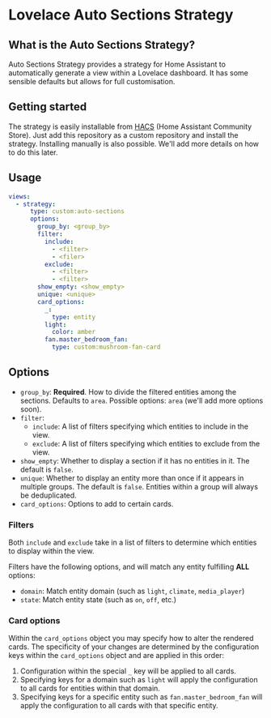 # Lovelace Auto Sections Strategy

## What is the Auto Sections Strategy?

Auto Sections Strategy provides a strategy for Home Assistant to automatically generate a view within a Lovelace dashboard. It has some sensible defaults but allows for full customisation.

## Getting started

The strategy is easily installable from [HACS](https://hacs.xyz/) (Home Assistant Community Store). Just add this repository as a custom repository and install the strategy. Installing manually is also possible. We'll add more details on how to do this later.

## Usage

```yaml
views:
  - strategy:
      type: custom:auto-sections
      options:
        group_by: <group_by>
        filter:
          include:
            - <filter>
            - <filer>
          exclude:
            - <filter>
            - <filter>
        show_empty: <show_empty>
        unique: <unique>
        card_options:
          _:
            type: entity
          light:
            color: amber
          fan.master_bedroom_fan:
            type: custom:mushroom-fan-card
```

## Options

- `group_by`: **Required**. How to divide the filtered entities among the sections. Defaults to `area`. Possible options: `area` (we'll add more options soon).
- `filter`:
  - `include`: A list of filters specifying which entities to include in the view.
  - `exclude`: A list of filters specifying which entities to exclude from the view.
- `show_empty`: Whether to display a section if it has no entities in it. The default is `false`.
- `unique`: Whether to display an entity more than once if it appears in multiple groups. The default is `false`. Entities within a group will always be deduplicated.
- `card_options`: Options to add to certain cards.

### Filters

Both `include` and `exclude` take in a list of filters to determine which entities to display within the view.

Filters have the following options, and will match any entity fulfilling **ALL** options:

- `domain`: Match entity domain (such as `light`, `climate`, `media_player`)
- `state`: Match entity state (such as `on`, `off`, etc.)

### Card options

Within the `card_options` object you may specify how to alter the rendered cards. The specificity of your changes are determined by the configuration keys within the `card_options` object and are applied in this order:

1. Configuration within the special `_` key will be applied to all cards.
2. Specifying keys for a domain such as `light` will apply the configuration to all cards for entities within that domain.
3. Specifying keys for a specific entity such as `fan.master_bedroom_fan` will apply the configuration to all cards with that specific entity.
